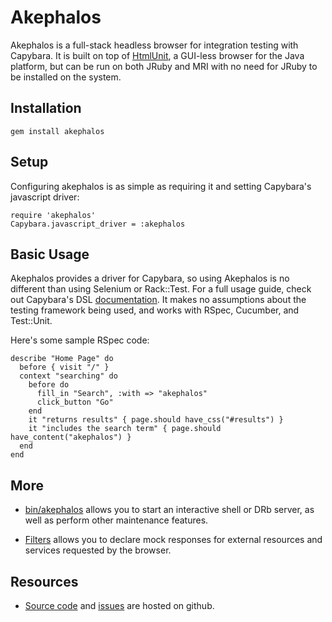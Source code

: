 # Akephalos
Akephalos is a full-stack headless browser for integration testing with
Capybara. It is built on top of [HtmlUnit](http://htmlunit.sourceforge.com),
a GUI-less browser for the Java platform, but can be run on both JRuby and
MRI with no need for JRuby to be installed on the system.

## Installation

    gem install akephalos

## Setup

Configuring akephalos is as simple as requiring it and setting Capybara's
javascript driver:

    require 'akephalos'
    Capybara.javascript_driver = :akephalos

## Basic Usage

Akephalos provides a driver for Capybara, so using Akephalos is no
different than using Selenium or Rack::Test. For a full usage guide, check
out Capybara's DSL [documentation](http://github.com/jnicklas/capybara). It
makes no assumptions about the testing framework being used, and works with
RSpec, Cucumber, and Test::Unit.

Here's some sample RSpec code:

    describe "Home Page" do
      before { visit "/" }
      context "searching" do
        before do
          fill_in "Search", :with => "akephalos"
          click_button "Go"
        end
        it "returns results" { page.should have_css("#results") }
        it "includes the search term" { page.should have_content("akephalos") }
      end
    end

## More

* [bin/akephalos](http://bernerdschaefer.github.com/akephalos/akephalos-bin.html)
  allows you to start an interactive shell or DRb server, as well as perform
  other maintenance features.

* [Filters](http://bernerdschaefer.github.com/akephalos/filters.html) allows
  you to declare mock responses for external resources and services requested
  by the browser.

## Resources

* [Source code](http://github.com/bernerdschaefer/akephalos) and
  [issues](http://github.com/bernerdschaefer/akephalos/issues) are hosted on
  github.
